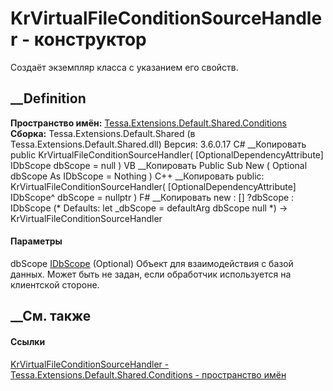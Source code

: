 # KrVirtualFileConditionSourceHandler - конструктор
Создаёт экземпляр класса с указанием его свойств.
## __Definition
 **Пространство имён:**
[Tessa.Extensions.Default.Shared.Conditions](N_Tessa_Extensions_Default_Shared_Conditions.htm)  
 **Сборка:** Tessa.Extensions.Default.Shared (в
Tessa.Extensions.Default.Shared.dll) Версия: 3.6.0.17
C# __Копировать
     public KrVirtualFileConditionSourceHandler(
    	[OptionalDependencyAttribute] IDbScope dbScope = null
    )
VB __Копировать
     Public Sub New ( 
    	<OptionalDependencyAttribute> Optional dbScope As IDbScope = Nothing
    )
C++ __Копировать
     public:
    KrVirtualFileConditionSourceHandler(
    	[OptionalDependencyAttribute] IDbScope^ dbScope = nullptr
    )
F# __Копировать
     new : 
            [<OptionalDependencyAttribute>] ?dbScope : IDbScope 
    (* Defaults:
            let _dbScope = defaultArg dbScope null
    *)
    -> KrVirtualFileConditionSourceHandler
#### Параметры
dbScope [IDbScope](T_Tessa_Platform_Data_IDbScope.htm) (Optional)
    Объект для взаимодействия с базой данных. Может быть не задан, если обработчик используется на клиентской стороне.
##  __См. также
#### Ссылки
[KrVirtualFileConditionSourceHandler -
](T_Tessa_Extensions_Default_Shared_Conditions_KrVirtualFileConditionSourceHandler.htm)
[Tessa.Extensions.Default.Shared.Conditions - пространство
имён](N_Tessa_Extensions_Default_Shared_Conditions.htm)
